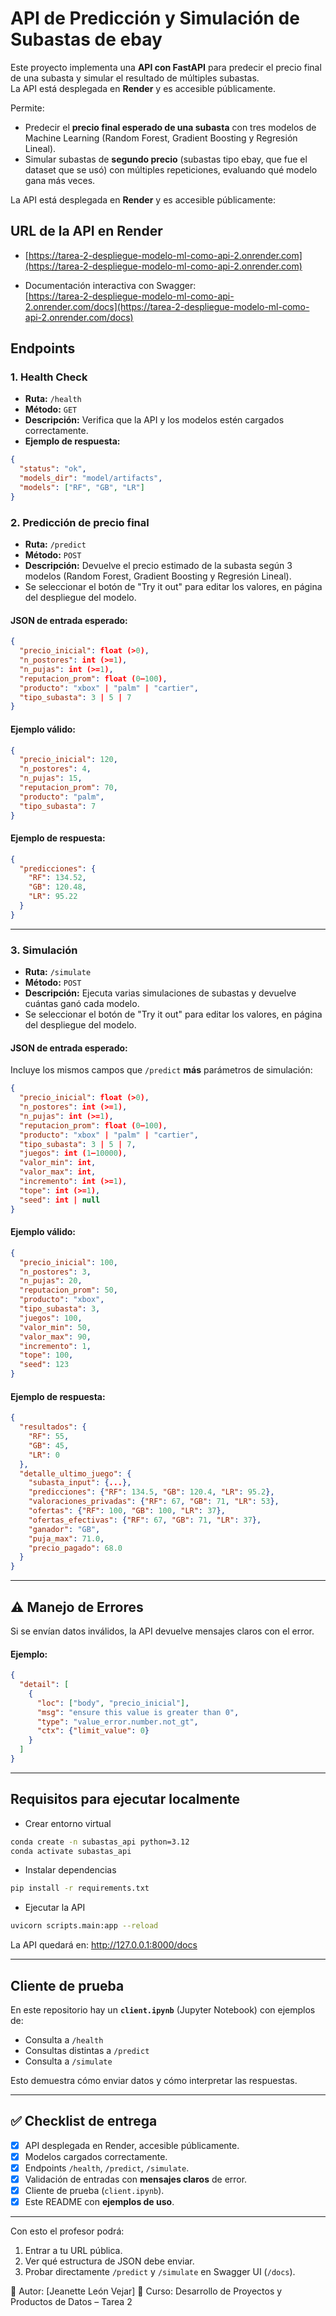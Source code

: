 
# API de Predicción y Simulación de Subastas de ebay

Este proyecto implementa una **API con FastAPI** para predecir el precio final de una subasta y simular el resultado de múltiples subastas.  
La API está desplegada en **Render** y es accesible públicamente. 

Permite:

- Predecir el **precio final esperado de una subasta** con tres modelos de Machine Learning (Random Forest, Gradient Boosting y Regresión Lineal).
- Simular subastas de **segundo precio** (subastas tipo ebay, que fue el dataset que se usó) con múltiples repeticiones, evaluando qué modelo gana más veces.

La API está desplegada en **Render** y es accesible públicamente:

## URL de la API en Render
- [https://tarea-2-despliegue-modelo-ml-como-api-2.onrender.com](https://tarea-2-despliegue-modelo-ml-como-api-2.onrender.com)

- Documentación interactiva con Swagger:  
  [https://tarea-2-despliegue-modelo-ml-como-api-2.onrender.com/docs](https://tarea-2-despliegue-modelo-ml-como-api-2.onrender.com/docs)


## Endpoints

###  1. Health Check
- **Ruta:** `/health`  
- **Método:** `GET`  
- **Descripción:** Verifica que la API y los modelos estén cargados correctamente.  
- **Ejemplo de respuesta:**

```json
{
  "status": "ok",
  "models_dir": "model/artifacts",
  "models": ["RF", "GB", "LR"]
}
```

### 2. Predicción de precio final
- **Ruta:** `/predict`  
- **Método:** `POST`  
- **Descripción:** Devuelve el precio estimado de la subasta según 3 modelos (Random Forest, Gradient Boosting y Regresión Lineal).
- Se seleccionar el botón de "Try it out" para editar los valores, en página del despliegue del modelo.



#### JSON de entrada esperado:
```json
{
  "precio_inicial": float (>0),
  "n_postores": int (>=1),
  "n_pujas": int (>=1),
  "reputacion_prom": float (0–100),
  "producto": "xbox" | "palm" | "cartier",
  "tipo_subasta": 3 | 5 | 7
}
```

#### Ejemplo válido:
```json
{
  "precio_inicial": 120,
  "n_postores": 4,
  "n_pujas": 15,
  "reputacion_prom": 70,
  "producto": "palm",
  "tipo_subasta": 7
}
```

#### Ejemplo de respuesta:
```json
{
  "predicciones": {
    "RF": 134.52,
    "GB": 120.48,
    "LR": 95.22
  }
}
```

---

### 3. Simulación

- **Ruta:** `/simulate`  
- **Método:** `POST`  
- **Descripción:** Ejecuta varias simulaciones de subastas y devuelve cuántas ganó cada modelo.
- Se seleccionar el botón de "Try it out" para editar los valores, en página del despliegue del modelo.

#### JSON de entrada esperado:
Incluye los mismos campos que `/predict` **más** parámetros de simulación:

```json
{
  "precio_inicial": float (>0),
  "n_postores": int (>=1),
  "n_pujas": int (>=1),
  "reputacion_prom": float (0–100),
  "producto": "xbox" | "palm" | "cartier",
  "tipo_subasta": 3 | 5 | 7,
  "juegos": int (1–10000),
  "valor_min": int,
  "valor_max": int,
  "incremento": int (>=1),
  "tope": int (>=1),
  "seed": int | null
}
```

#### Ejemplo válido:
```json
{
  "precio_inicial": 100,
  "n_postores": 3,
  "n_pujas": 20,
  "reputacion_prom": 50,
  "producto": "xbox",
  "tipo_subasta": 3,
  "juegos": 100,
  "valor_min": 50,
  "valor_max": 90,
  "incremento": 1,
  "tope": 100,
  "seed": 123
}
```

#### Ejemplo de respuesta:
```json
{
  "resultados": {
    "RF": 55,
    "GB": 45,
    "LR": 0
  },
  "detalle_ultimo_juego": {
    "subasta_input": {...},
    "predicciones": {"RF": 134.5, "GB": 120.4, "LR": 95.2},
    "valoraciones_privadas": {"RF": 67, "GB": 71, "LR": 53},
    "ofertas": {"RF": 100, "GB": 100, "LR": 37},
    "ofertas_efectivas": {"RF": 67, "GB": 71, "LR": 37},
    "ganador": "GB",
    "puja_max": 71.0,
    "precio_pagado": 68.0
  }
}
```

---

## ⚠️ Manejo de Errores

Si se envían datos inválidos, la API devuelve mensajes claros con el error.

#### Ejemplo:
```json
{
  "detail": [
    {
      "loc": ["body", "precio_inicial"],
      "msg": "ensure this value is greater than 0",
      "type": "value_error.number.not_gt",
      "ctx": {"limit_value": 0}
    }
  ]
}
```
---

## Requisitos para ejecutar localmente

- Crear entorno virtual

``` bash
conda create -n subastas_api python=3.12
conda activate subastas_api
```
- Instalar dependencias

``` bash
pip install -r requirements.txt
``` 

- Ejecutar la API

``` bash
uvicorn scripts.main:app --reload

``` 
La API quedará en:
http://127.0.0.1:8000/docs

---

##  Cliente de prueba

En este repositorio hay un **`client.ipynb`** (Jupyter Notebook) con ejemplos de:
- Consulta a `/health`
- Consultas distintas a `/predict`
- Consulta a `/simulate`

Esto demuestra cómo enviar datos y cómo interpretar las respuestas.

---

## ✅ Checklist de entrega
- [x] API desplegada en Render, accesible públicamente.  
- [x] Modelos cargados correctamente.  
- [x] Endpoints `/health`, `/predict`, `/simulate`.  
- [x] Validación de entradas con **mensajes claros** de error.  
- [x] Cliente de prueba (`client.ipynb`).  
- [x] Este README con **ejemplos de uso**.  

---

 Con esto el profesor podrá:  
1. Entrar a tu URL pública.  
2. Ver qué estructura de JSON debe enviar.  
3. Probar directamente `/predict` y `/simulate` en Swagger UI (`/docs`).  



📌 Autor: [Jeanette León Vejar]
📅 Curso: Desarrollo de Proyectos y Productos de Datos – Tarea 2